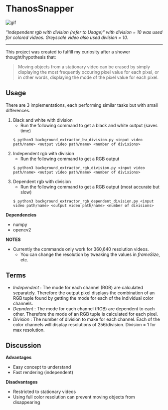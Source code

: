 # ThanosSnapper

![gif](https://github.com/ruke1ire/ThanosSnapper/blob/main/movie.gif "Thanos Snapper")

*"Independent rgb with division (refer to Usage)" with division = 10 was used for colored videos. Greyscale video also used division = 10.*

---

This project was created to fulfill my curiosity after a shower thought/hypothesis that:

> Moving objects from a stationary video can be erased by simply displaying the most frequently occuring pixel value for each pixel, or in other words, displaying the mode of the pixel value for each pixel.

## Usage

There are 3 implementations, each performing similar tasks but with small differences.

1. Black and white with division
    * Run the following command to get a black and white output (saves time)
    ~~~
    $ python3 background_extractor_bw_division.py <input video path/name> <output video path/name> <number of divisions> 
    ~~~
2. Independent rgb with division
    * Run the following command to get a RGB output 
    ~~~
    $ python3 background_extractor_rgb_division.py <input video path/name> <output video path/name> <number of divisions>
    ~~~
3. Dependent rgb with division
    * Run the following command to get a RGB output (most accurate but slow)
    ~~~
    $ python3 background_extractor_rgb_dependent_division.py <input video path/name> <output video path/name> <number of divisions>
    ~~~

**Dependencies**
- numpy
- opencv2

**NOTES**
- Currently the commands only work for 360,640 resolution videos. 
    - You can change the resolution by tweaking the values in *frameSize*, etc.

## Terms

- *Independent* : The mode for each channel (RGB) are calculated separately. Therefore the output pixel displays the combination of an RGB tuple found by getting the mode for each of the individual color channels.
- *Depndent* : The mode for each channel (RGB) are dependent to each other. Therefore the mode of an RGB tuple is calculated for each pixel.
- *Division* : The number of division to make for each channel. Each of the color channels will display resolutions of 256/division. Division = 1 for max resolution.

## Discussion

**Advantages**
- Easy concept to understand
- Fast rendering (independent)

**Disadvantages**
- Restricted to stationary videos
- Using full color resolution can prevent moving objects from disappearing

